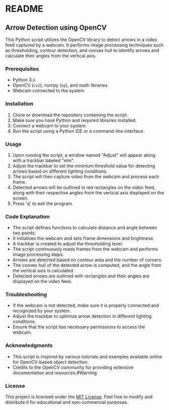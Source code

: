 # README

## Arrow Detection using OpenCV

This Python script utilizes the OpenCV library to detect arrows in a video feed captured by a webcam. It performs image processing techniques such as thresholding, contour detection, and convex hull to identify arrows and calculate their angles from the vertical axis.

### Prerequisites

- Python 3.x
- OpenCV (`cv2`), numpy (`np`), and math libraries
- Webcam connected to the system

### Installation

1. Clone or download the repository containing the script.
2. Make sure you have Python and required libraries installed.
3. Connect a webcam to your system.
4. Run the script using a Python IDE or a command-line interface.

### Usage

1. Upon running the script, a window named "Adjust" will appear along with a trackbar labeled "min".
2. Adjust the trackbar to set the minimum threshold value for detecting arrows based on different lighting conditions.
3. The script will then capture video from the webcam and process each frame.
4. Detected arrows will be outlined in red rectangles on the video feed, along with their respective angles from the vertical axis displayed on the screen.
5. Press 'q' to exit the program.

### Code Explanation

- The script defines functions to calculate distance and angle between two points.
- It initializes the webcam and sets frame dimensions and brightness.
- A trackbar is created to adjust the thresholding level.
- The script continuously reads frames from the webcam and performs image processing steps.
- Arrows are detected based on contour area and the number of corners.
- The convex hull of the detected arrow is computed, and the angle from the vertical axis is calculated.
- Detected arrows are outlined with rectangles and their angles are displayed on the video feed.

### Troubleshooting

- If the webcam is not detected, make sure it is properly connected and recognized by your system.
- Adjust the trackbar to optimize arrow detection in different lighting conditions.
- Ensure that the script has necessary permissions to access the webcam.

### Acknowledgments

- This script is inspired by various tutorials and examples available online for OpenCV-based object detection.
- Credits to the OpenCV community for providing extensive documentation and resources.#Warning


### License

This project is licensed under the [MIT License](LICENSE). Feel free to modify and distribute it for educational and non-commercial purposes.
